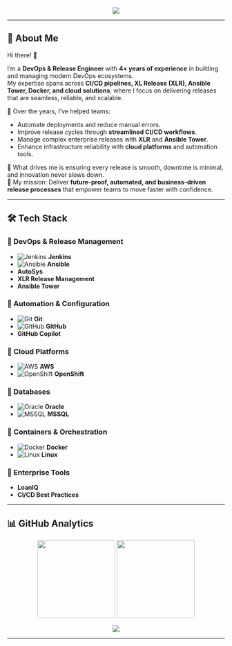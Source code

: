 <p align="center">
  <img src="https://capsule-render.vercel.app/api?type=waving&height=180&color=0:00F7FF,100:4B0082&text=Meraj%20Pathan&fontSize=48&fontColor=ffffff&fontAlignY=35" />
</p>

---

## 🌌 About Me  

Hi there! 👋  

I’m a **DevOps & Release Engineer** with **4+ years of experience** in building and managing modern DevOps ecosystems.  
My expertise spans across **CI/CD pipelines, XL Release (XLR), Ansible Tower, Docker, and cloud solutions**, where I focus on delivering releases that are seamless, reliable, and scalable.  

🔧 Over the years, I’ve helped teams:  
- Automate deployments and reduce manual errors.  
- Improve release cycles through **streamlined CI/CD workflows**.  
- Manage complex enterprise releases with **XLR** and **Ansible Tower**.  
- Enhance infrastructure reliability with **cloud platforms** and automation tools.  

🚀 What drives me is ensuring every release is smooth, downtime is minimal, and innovation never slows down.  
🎯 My mission: Deliver **future-proof, automated, and business-driven release processes** that empower teams to move faster with confidence.  


---

## 🛠️ Tech Stack  

### 🔹 DevOps & Release Management  
- ![Jenkins](https://cdn.jsdelivr.net/gh/devicons/devicon/icons/jenkins/jenkins-original.svg) **Jenkins**  
- ![Ansible](https://cdn.jsdelivr.net/gh/devicons/devicon/icons/ansible/ansible-original.svg) **Ansible**  
- **AutoSys**  
- **XLR Release Management**  
- **Ansible Tower**  

### 🔹 Automation & Configuration  
- ![Git](https://cdn.jsdelivr.net/gh/devicons/devicon/icons/git/git-original.svg) **Git**  
- ![GitHub](https://cdn.jsdelivr.net/gh/devicons/devicon/icons/github/github-original.svg) **GitHub**  
- **GitHub Copilot**  

### 🔹 Cloud Platforms  
- ![AWS](https://cdn.jsdelivr.net/gh/devicons/devicon/icons/amazonwebservices/amazonwebservices-original.svg) **AWS**  
- ![OpenShift](https://cdn.jsdelivr.net/gh/devicons/devicon/icons/openshift/openshift-original.svg) **OpenShift**  

### 🔹 Databases  
- ![Oracle](https://cdn.jsdelivr.net/gh/devicons/devicon/icons/oracle/oracle-original.svg) **Oracle**  
- ![MSSQL](https://cdn.jsdelivr.net/gh/devicons/devicon/icons/microsoftsqlserver/microsoftsqlserver-plain.svg) **MSSQL**  

### 🔹 Containers & Orchestration  
- ![Docker](https://cdn.jsdelivr.net/gh/devicons/devicon/icons/docker/docker-original.svg) **Docker**  
- ![Linux](https://cdn.jsdelivr.net/gh/devicons/devicon/icons/linux/linux-original.svg) **Linux**  

### 🔹 Enterprise Tools  
- **LoanIQ**  
- **CI/CD Best Practices**  


---

## 📊 GitHub Analytics

<p align="center">
  <img src="https://github-readme-stats.vercel.app/api?username=merajpathanAK&show_icons=true&theme=tokyonight&hide_border=true&bg_color=0D1117&border_radius=15&count_private=true" height="180" />
  <img src="https://github-readme-streak-stats.herokuapp.com?user=merajpathanAK&theme=tokyonight&hide_border=true&background=0D1117&border_radius=15" height="180" />
</p>

<p align="center">
  <img src="https://github-readme-activity-graph.vercel.app/graph?username=merajpathanAK&theme=react-dark&hide_border=true&bg_color=0D1117&radius=15" />
</p>


---





